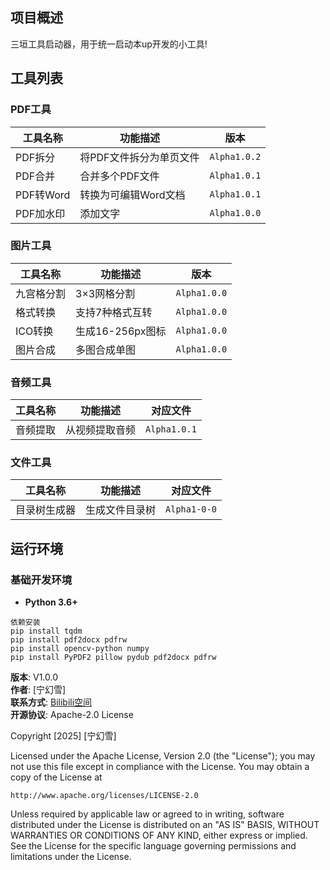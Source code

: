 ## 项目概述
三垣工具启动器，用于统一启动本up开发的小工具!
## 工具列表
### PDF工具
| 工具名称 | 功能描述 | 版本 |
|---------|---------|---------|
| PDF拆分 | 将PDF文件拆分为单页文件 | `Alpha1.0.2` |
| PDF合并 | 合并多个PDF文件 | `Alpha1.0.1` |
| PDF转Word | 转换为可编辑Word文档 | `Alpha1.0.1` |
| PDF加水印 | 添加文字 | `Alpha1.0.0` |

### 图片工具
| 工具名称 | 功能描述 | 版本 |
|---------|---------|---------|
| 九宫格分割 | 3×3网格分割 | `Alpha1.0.0` |
| 格式转换 | 支持7种格式互转 | `Alpha1.0.0` |
| ICO转换 | 生成16-256px图标 | `Alpha1.0.0` |
| 图片合成 | 多图合成单图 | `Alpha1.0.0` |

### 音频工具
| 工具名称 | 功能描述 | 对应文件 |
|---------|---------|---------|
| 音频提取 | 从视频提取音频 | `Alpha1.0.1` |

### 文件工具
| 工具名称 | 功能描述 | 对应文件 |
|---------|---------|---------|
| 目录树生成器 | 生成文件目录树 | `Alpha1-0-0` |

## 运行环境
### 基础开发环境
- **Python 3.6+**
```
依赖安装
pip install tqdm
pip install pdf2docx pdfrw
pip install opencv-python numpy
pip install PyPDF2 pillow pydub pdf2docx pdfrw 
```


**版本**: V1.0.0  
**作者**: [宁幻雪]   
**联系方式**: [Bilibili空间](https://space.bilibili.com/556216088)  
**开源协议**: Apache-2.0 License

Copyright [2025] [宁幻雪]

Licensed under the Apache License, Version 2.0 (the "License"); you may not use this file except in compliance with the License. You may obtain a copy of the License at

    http://www.apache.org/licenses/LICENSE-2.0

Unless required by applicable law or agreed to in writing, software distributed under the License is distributed on an "AS IS" BASIS, WITHOUT WARRANTIES OR CONDITIONS OF ANY KIND, either express or implied.
See the License for the specific language governing permissions and limitations under the License.
